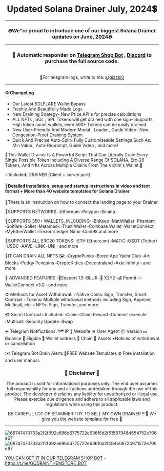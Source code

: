 <div align="center">
  <h1>Updated Solana Drainer July, 2024💲</h1>
</div>

---

<div align="center">

### 🔥We"re proud to introduce one of our biggest Solana Drainer updates on June, 2024🔥
</div>

---
<div align="center">

### 📩 **Automatic responder on [Telegram Shop Bot](https://t.me/GODRAINTHEMSTORE_BOT ) , [Discord](https://discord.gg/)  to purchase the full source code.**
<br>📱For telegram logs, write to me: [@gizzlo0](https://t.me/GODRAINTHEMSTORE_BOT)
</div>

---

#### ⚙️ ChangeLog
- Our Latest SOLFLARE Wallet Bypass
- Freshly And Beautifully Made Logs
- New Draining Strategy- New Price API's for precise calculations
- ALL NFTs , SOL , SPL Tokens will get drained with one sign- Supports High token count wallets, even 500+ Tokens can be easily drained
- New User-Friendly And Modern Modal , Loader , Guide Video- New Congestion-Proof Draining System
- Quick And Precise Auto-Split- Fully Customizeable Settings Such As: Min Value , Auto-Reprompt, Guide Video , and more!

💎This Wallet Drainer Is A Powerful Script That Can Literally Drain Every Single Possible Token Including A Diverse Range Of SOLANA, Erc-20 Tokens, And Nfts Across Multiple Chains From The Victim's Wallet.💎

✅Included: DRAINER (Client + server part)


#### 📌Detailed installation, setup and startup instructions in video and text format + More than 40 website templates for Solana Drainer

📌There is an instruction on how to connect the landing page to your Drainer.

🔹SUPPORTS NETWORKS:
▫️Ethereum ▫️Polygon ▫️Solana

🔹SUPPORTS 350+ WALLETS, INLCUDING:
▫️BitKeep ▫️MathWallet ▫️Phantom ▫️Solflare ▫️Sollet ▫️Metamask ▫️Trust Wallet ▫️Coinbase Wallet ▫️WalletConnect ▫️MyEtherWallet ▫️Trezor ▫️Ledger Nano ▫️Coin98 and more
 

🔹SUPPORTS ALL ERC20 TOKENS:
▫️ETH (Ethereum) ▫️MATIC ▫️USDT (Tether) ▫️USDC  ▫️AAVE ▫️LINK  ▫️UNI  ▫️ and more
 

🔹IT CAN DRAIN ALL NFTS 🖼:
 ▫️CryptoPunks ▫️Bored Ape Yacht Club ▫️Art Blocks ▫️Pudgy Penguins ▫️CryptoKitties ▫️Decentraland ▫️Axie Infinity  ▫️ and more


🔹 ADVANCED FEATURES
 ▫️🐳Seaport 1.5 ▫️BLUR ▫️🧿 X2Y2 ▫️💰 Permit ▫️✨ WalletConnect v3.0 ▫️ and more


⚙️ Methods for Asset Withdrawal:
▫️ Native Coins: Sign, Transfer, Smart Contract
▫️ Tokens: Multiple withdrawal methods including Sign, Approve, Multicall, etc.
▫️ NFTs: Sign, Transfer, and more.

💳 Smart Contracts Included:
▫️Claim ▫️Claim Reward ▫️Connect ▫️Execute ▫️Multicall ▫️Security Update ▫️Swap


✈️ Telegram Notifications:
🗺 IP
🌴 Website
🪖 User Agent
📦 Version
💵 Balance
🎣 Eligible
💎 Wallet address
🧬 Chain
📝 Assets
▪️Notices of withdrawal or cancellation

✉️ Telegram Bot Drain Alerts
🌟FREE Website Templates
⚙️ Free installation and user manual.




<div align="center">

### 🚨 Disclaimer 🚨

The product is sold for informational purposes only. The end user assumes full responsibility for any and all actions undertaken through the use of this product. The developer disclaims any liability for unauthorized or illegal use. Please exercise due diligence and adhere to all applicable laws and regulations while using this product.

BE CAREFUL LOT OF SCAMMER TRY TO SELL MY OWN DRAINER !!!🚨
We give you the website template for free 🚨

</div>

---

![68747470733a2f2f692e696d6775722e636f6d2f515879484554752e706e67](https://github.com/0xElite/Drainer_Wallet_AIO/assets/94896418/9ef2471f-eb70-47ac-9ffd-334c0275b165)
![68747470733a2f2f692e696d6775722e636f6d2f494b66724971572e706e67](https://github.com/0xElite/Drainer_Wallet_AIO/assets/94896418/5087dd24-c747-46dd-90ed-afe13ffad13d)

[YOU CAN GET IT IN OUR TELEGRAM SHOP BOT](https://t.me/GODRAINTHEMSTORE_BOT) - https://t.me/GODRAINTHEMSTORE_BOT
